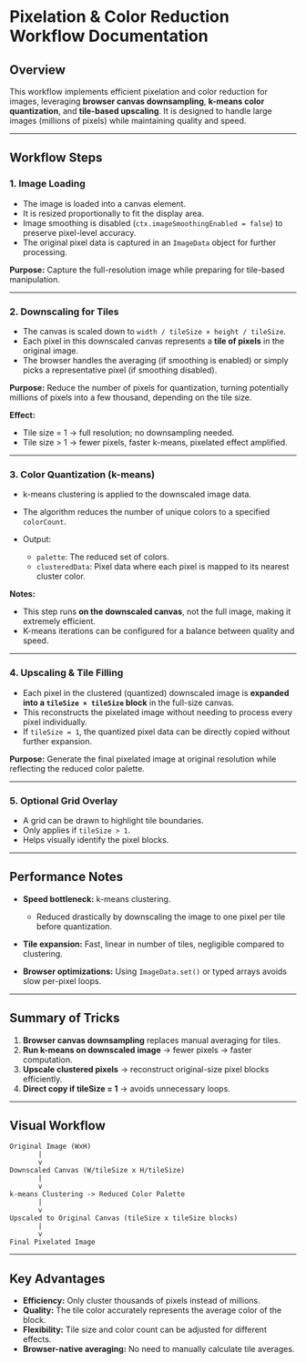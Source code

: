 # Pixelation & Color Reduction Workflow Documentation

## Overview

This workflow implements efficient pixelation and color reduction for images, leveraging **browser canvas downsampling**, **k-means color quantization**, and **tile-based upscaling**. It is designed to handle large images (millions of pixels) while maintaining quality and speed.

---

## Workflow Steps

### 1. Image Loading

* The image is loaded into a canvas element.
* It is resized proportionally to fit the display area.
* Image smoothing is disabled (`ctx.imageSmoothingEnabled = false`) to preserve pixel-level accuracy.
* The original pixel data is captured in an `ImageData` object for further processing.

**Purpose:** Capture the full-resolution image while preparing for tile-based manipulation.

---

### 2. Downscaling for Tiles

* The canvas is scaled down to `width / tileSize × height / tileSize`.
* Each pixel in this downscaled canvas represents a **tile of pixels** in the original image.
* The browser handles the averaging (if smoothing is enabled) or simply picks a representative pixel (if smoothing disabled).

**Purpose:** Reduce the number of pixels for quantization, turning potentially millions of pixels into a few thousand, depending on the tile size.

**Effect:**

* Tile size = 1 → full resolution; no downsampling needed.
* Tile size > 1 → fewer pixels, faster k-means, pixelated effect amplified.

---

### 3. Color Quantization (k-means)

* k-means clustering is applied to the downscaled image data.
* The algorithm reduces the number of unique colors to a specified `colorCount`.
* Output:

  * `palette`: The reduced set of colors.
  * `clusteredData`: Pixel data where each pixel is mapped to its nearest cluster color.

**Notes:**

* This step runs **on the downscaled canvas**, not the full image, making it extremely efficient.
* K-means iterations can be configured for a balance between quality and speed.

---

### 4. Upscaling & Tile Filling

* Each pixel in the clustered (quantized) downscaled image is **expanded into a `tileSize × tileSize` block** in the full-size canvas.
* This reconstructs the pixelated image without needing to process every pixel individually.
* If `tileSize = 1`, the quantized pixel data can be directly copied without further expansion.

**Purpose:** Generate the final pixelated image at original resolution while reflecting the reduced color palette.

---

### 5. Optional Grid Overlay

* A grid can be drawn to highlight tile boundaries.
* Only applies if `tileSize > 1`.
* Helps visually identify the pixel blocks.

---

## Performance Notes

* **Speed bottleneck:** k-means clustering.

  * Reduced drastically by downscaling the image to one pixel per tile before quantization.
* **Tile expansion:** Fast, linear in number of tiles, negligible compared to clustering.
* **Browser optimizations:** Using `ImageData.set()` or typed arrays avoids slow per-pixel loops.

---

## Summary of Tricks

1. **Browser canvas downsampling** replaces manual averaging for tiles.
2. **Run k-means on downscaled image** → fewer pixels → faster computation.
3. **Upscale clustered pixels** → reconstruct original-size pixel blocks efficiently.
4. **Direct copy if tileSize = 1** → avoids unnecessary loops.

---

## Visual Workflow

```
Original Image (WxH)
       |
       v
Downscaled Canvas (W/tileSize x H/tileSize)
       |
       v
k-means Clustering -> Reduced Color Palette
       |
       v
Upscaled to Original Canvas (tileSize x tileSize blocks)
       |
       v
Final Pixelated Image
```

---

## Key Advantages

* **Efficiency:** Only cluster thousands of pixels instead of millions.
* **Quality:** The tile color accurately represents the average color of the block.
* **Flexibility:** Tile size and color count can be adjusted for different effects.
* **Browser-native averaging:** No need to manually calculate tile averages.
